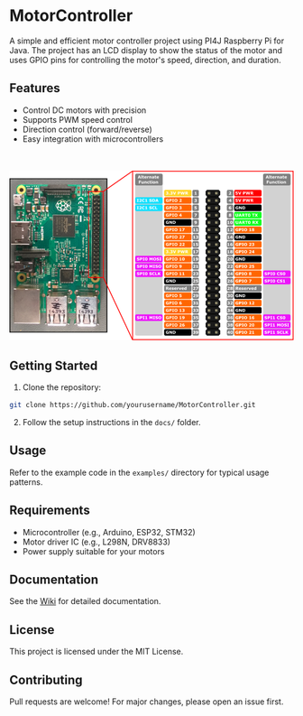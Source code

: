 # MotorController

A simple and efficient motor controller project using PI4J Raspberry Pi for Java. The project has an LCD display to show the status of the motor and uses GPIO pins for controlling the motor's speed, direction, and duration. 

## Features

- Control DC motors with precision
- Supports PWM speed control
- Direction control (forward/reverse)
- Easy integration with microcontrollers

<br />
<br />
<img src="./GPIO pin.png" alt="GPIO pin diagram" />


## Getting Started

1. Clone the repository:

```bash
git clone https://github.com/yourusername/MotorController.git
```

2. Follow the setup instructions in the `docs/` folder.

## Usage

Refer to the example code in the `examples/` directory for typical usage patterns.

## Requirements

- Microcontroller (e.g., Arduino, ESP32, STM32)
- Motor driver IC (e.g., L298N, DRV8833)
- Power supply suitable for your motors

## Documentation

See the [Wiki](https://github.com/yourusername/MotorController/wiki) for detailed documentation.

## License

This project is licensed under the MIT License.

## Contributing

Pull requests are welcome! For major changes, please open an issue first.
